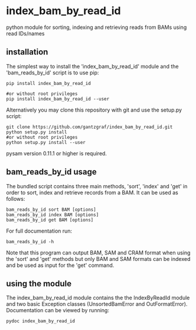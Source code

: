 # index_bam_by_read_id
python module for sorting, indexing and retrieving reads from BAMs using read 
IDs/names

## installation

The simplest way to install the 'index_bam_by_read_id' module and the 
'bam_reads_by_id' script is to use pip:


    pip install index_bam_by_read_id

    #or without root privileges 
    pip install index_bam_by_read_id --user
    
Alternatively you may clone this repository with git and use the setup.py
script:

    git clone https://github.com/gantzgraf/index_bam_by_read_id.git
    python setup.py install 
    #or without root privileges
    python setup.py install --user
    
pysam version 0.11.1 or higher is required.

## bam_reads_by_id usage

The bundled script contains three main methods, 'sort', 'index' and 'get' in
order to sort, index and retrieve records from a BAM. It can be used as follows:

    bam_reads_by_id sort BAM [options]                                                     
    bam_reads_by_id index BAM [options]    
    bam_reads_by_id get BAM [options]      

For full documentation run:

    bam_reads_by_id -h

Note that this program can output BAM, SAM and CRAM format when using the 'sort'
and 'get' methods but only BAM and SAM formats can be indexed and be used as
input for the 'get' command.

## using the module

The index_bam_by_read_id module contains the the IndexByReadId module and two
basic Exception classes (UnsortedBamError and OutFormatError). Documentation can
be viewed by running:

    pydoc index_bam_by_read_id
